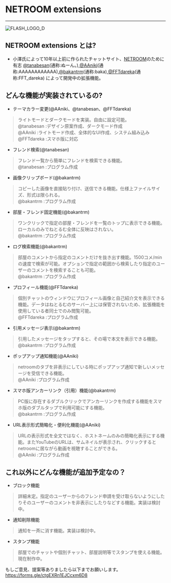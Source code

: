# NETROOM extensions
---
![FLASH_LOGO_D](https://github.com/user-attachments/assets/9b922d4b-5cbd-455e-a9af-9715cada7b86)
## NETROOM extensions とは?
- 小澤氏によって10年以上前に作られたチャットサイト、[NETROOM](https://netroom.oz96.com)のために有志 [@tanabesan](https://github.com/tanabesan/)(通称:ぬーん。),[@AAniki](https://github.com/AAniki/)(通称:AAAAAAAAAAAA),[@bakantrm](https://github.com/bakantrm/)(通称:baka),[@FFTdareka](https://github.com/FFTdareka/)(通称:FFT_dareka) によって開発中の拡張機能。

## どんな機能が実装されているの?
- テーマカラー変更(@AAniki、@tanabesan、@FFTdareka)
> ライトモードとダークモードを実装。自由に設定可能。
> <br>@tanabesan  :デザイン原案作成、ダークモード作成
> <br>@AAniki  :ライトモード作成、全体的なUI作成、システム組み込み
> <br>@FFTdareka  :スマホ版に対応
- フレンド検索(@tanabesan)
> フレンド一覧から簡単にフレンドを検索できる機能。
> <br>@tanabesan  :プログラム作成
- 画像クリップボード(@bakantrm)
> コピーした画像を直接貼り付け、送信できる機能。仕様上ファイルサイズ、形式は限られる。
> <br>@bakantrm  :プログラム作成
- 部屋・フレンド固定機能(@bakantrm)
> ワンクリックで指定の部屋・フレンドを一覧のトップに表示できる機能。ローカルのみでねとるむ全体に反映はされない。
> <br>@bakantrm  :プログラム作成
- ログ検索機能(@bakantrm)
> 部屋のコメントから指定のコメントだけを抜き出す機能。1500コメ/minの速度で検索が可能。オプションで指定の範囲から検索したり指定のユーザーのコメントを検索することも可能。
> <br>@bakantrm  :プログラム作成
- プロフィール機能(@FFTdareka)
> 個別チャットのウィンドウにプロフィール画像と自己紹介文を表示できる機能。データはねとるむのサーバー上には保管されないため、拡張機能を使用している者同士でのみ閲覧可能。
> <br>@FFTdareka :プログラム作成
- 引用メッセージ表示(@bakantrm)
> 引用したメッセージをタップすると、その場で本文を表示できる機能。
> <br>@bakantrm  :プログラム作成
- ポップアップ通知機能(@AAniki)
> netroomのタブを非表示にしている時にポップアップ通知で新しいメッセージを受信できる機能。
> <br>@AAniki  :プログラム作成
- スマホ版アンカーリンク（引用）機能(@bakantrm)
> PC版に存在するダブルクリックでアンカーリンクを作成する機能をスマホ版のダブルタップで利用可能にする機能。
> <br>@bakantrm  :プログラム作成
- URL表示形式簡略化・便利化機能(@AAniki)
> URLの表示形式を全文ではなく、ホストネームのみの簡略化表示にする機能。またYouTubeのURLは、サムネイルが表示され、クリックするとnetroomに居ながら動画を視聴することができる。
> <br>@AAniki  :プログラム作成

## これ以外にどんな機能が追加予定なの？
- ブロック機能
> 詳細未定。指定のユーザーからのフレンド申請を受け取らないようにしたりそのユーザーのコメントを非表示にしたりなどする機能。実装は検討中。
- 通知削除機能
> 通知を一斉に消す機能。実装は検討中。
- スタンプ機能
> 部屋でのチャットや個別チャット、部屋説明等でスタンプを使える機能。現在制作中。

もしご意見、提案等ありましたら以下までお願いします。
https://forms.gle/ctgEXRn1EJCcxm6D8
